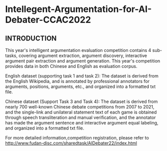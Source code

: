 # Intellegent-Argumentation-for-AI-Debater-CCAC2022

## INTRODUCTION

This year's intelligent argumentation evaluation competition contains 4 sub-tasks, covering argument extraction, argument discovery, interactive argument pair extraction and argument generation. This year's competition provides data in both Chinese and English as evaluation corpus.

English dataset (supporting task 1 and task 2): The dataset is derived from the English Wikipedia, and is annotated by professional annotators for arguments, positions, arguments, etc., and organized into a formatted txt file.

Chinese dataset (Support Task 3 and Task 4): The dataset is derived from nearly 700 well-known Chinese debate competitions from 2007 to 2021, and the single-link and unilateral statement text of each game is obtained through speech transliteration and manual verification, and the annotator has made the argument sentence and interactive argument equal labeling, and organized into a formatted txt file.

For more detailed information,competition registration, please refer to <http://www.fudan-disc.com/sharedtask/AIDebater22/index.html>
